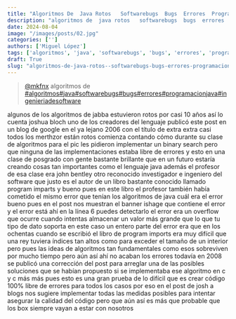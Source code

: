 ```yaml
---
title: "Algoritmos De  Java Rotos   Softwarebugs  Bugs  Errores  Programacionjava  Ingenieriadesoftware"
description: "algoritmos de  java rotos   softwarebugs  bugs  errores  programacionjava  ingenieriadesoftware"
date: 2024-08-04
image: "/images/posts/02.jpg"
categories: ['']
authors: ['Miguel López']
tags: ['algoritmos', 'java', 'softwarebugs', 'bugs', 'errores', 'programacionjava', 'ingenieriadesoftware']
draft: True
slug: "algoritmos-de-java-rotos--softwarebugs-bugs-errores-programacionjava-ingenieriadesoftware"
---
```


<blockquote class="tiktok-embed" cite="{https://www.tiktok.com/@mkfnx/video/7137799532477222149}" data-video-id="7137799532477222149" style="max-width: 605px;min-width: 325px;" > <section> <a target="_blank" title="@mkfnx" href="https://www.tiktok.com/@mkfnx?refer=embed">@mkfnx</a> algoritmos de   </section> <a title="algoritmos" target="_blank" href="https://www.tiktok.com/tag/algoritmos?refer=embed">#algoritmos</a><a title="java" target="_blank" href="https://www.tiktok.com/tag/java?refer=embed">#java</a><a title="softwarebugs" target="_blank" href="https://www.tiktok.com/tag/softwarebugs?refer=embed">#softwarebugs</a><a title="bugs" target="_blank" href="https://www.tiktok.com/tag/bugs?refer=embed">#bugs</a><a title="errores" target="_blank" href="https://www.tiktok.com/tag/errores?refer=embed">#errores</a><a title="programacionjava" target="_blank" href="https://www.tiktok.com/tag/programacionjava?refer=embed">#programacionjava</a><a title="ingenieriadesoftware" target="_blank" href="https://www.tiktok.com/tag/ingenieriadesoftware?refer=embed">#ingenieriadesoftware</a> </blockquote> <script async src="https://www.tiktok.com/embed.js"></script>

algunos de los algoritmos de jabba estuvieron rotos por casi 10 años así lo cuenta joshua bloch uno de los creadores del lenguaje publicó este post en un blog de google en el ya lejano 2006 con el título de extra extra casi todos los merthzor están rotos comienza contando cómo durante su clase de algoritmos para el pic les pidieron implementar un binary search pero que ninguna de las implementaciones estaba libre de errores y esto en una clase de posgrado con gente bastante brillante que en un futuro estaría creando cosas tan importantes como el lenguaje java además el profesor de esa clase era john bentley otro reconocido investigador e ingeniero del software que justo es el autor de un libro bastante conocido llamado program imparts y bueno pues en este libro el profesor también había cometido el mismo error que tenían los algoritmos de java cuál era el error bueno pues en el post nos muestran el banner ishage que contiene el error y el error está ahí en la línea 6 puedes detectarlo el error era un overflow que ocurre cuando intentas almacenar un valor más grande que lo que tu tipo de dato soporta en este caso un entero parte del error era que en los ochentas cuando se escribió el libro de program imports era muy difícil que una rey tuviera índices tan altos como para exceder el tamaño de un interior pero pues las ideas de algoritmos tan fundamentales como esos sobreviven por mucho tiempo pero aún así ahí no acaban los errores todavía en 2008 se publicó una corrección del post para arreglar una de las posibles soluciones que se habían propuesto si se implementaba ese algoritmo en c y c más más pues esto es una gran prueba de lo difícil que es crear código 100% libre de errores para todos los casos por eso en el post de josh a blogs nos sugiere implementar todas las medidas posibles para intentar asegurar la calidad del código pero que aún así es más que probable que los box siempre vayan a estar con nosotros 
